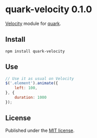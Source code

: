 quark-velocity 0.1.0
====================

[Velocity](http://julian.com/research/velocity) module for [quark](https://github.com/pyrsmk/quark).

Install
-------

```shell
npm install quark-velocity
```

Use
---

```js
// Use it as usual on Velocity
$('.element').animate({
	left: 100,
}, {
	duration: 1000
});
```

License
-------

Published under the [MIT license](http://dreamysource.mit-license.org).
